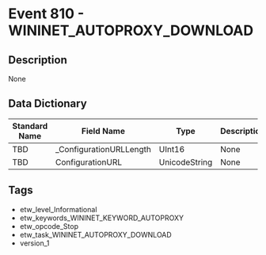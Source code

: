 # Event 810 - WININET_AUTOPROXY_DOWNLOAD

## Description
None

## Data Dictionary
|Standard Name|Field Name|Type|Description|Sample Value|
|---|---|---|---|---|
|TBD|_ConfigurationURLLength|UInt16|None|`None`|
|TBD|ConfigurationURL|UnicodeString|None|`None`|

## Tags
* etw_level_Informational
* etw_keywords_WININET_KEYWORD_AUTOPROXY
* etw_opcode_Stop
* etw_task_WININET_AUTOPROXY_DOWNLOAD
* version_1